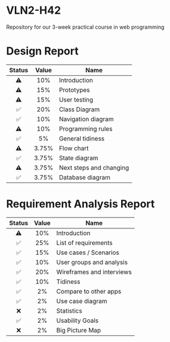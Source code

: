 # VLN2-H42
Repository for our 3-week practical course in web programming

# Design Report
| Status | Value | Name |
|  :---:   |  :---:  |  --- |
| ⚠️ | 10% | Introduction |
| ⚠️ | 15% | Prototypes |
| ⚠️ | 15% | User testing |
| ✅ | 20% | Class Diagram |
| ✅ | 10% | Navigation diagram |
| ⚠️ | 10% | Programming rules |
| ✅ | 5% | General tidiness |
| ⚠️ | 3.75% | Flow chart |
| ✅ | 3.75% | State diagram |
| ⚠️ | 3.75% | Next steps and changing |
| ✅ | 3.75% | Database diagram |

# Requirement Analysis Report
| Status | Value | Name |
|  :---:   |  :---:  |  --- |
| ⚠️ | 10% | Introduction |
| ✅ | 25% | List of requirements |
| ✅ | 15% | Use cases / Scenarios |
| ✅ | 10% | User groups and analysis |
| ✅ | 20% | Wireframes and interviews |
| ✅ | 10% | Tidiness |
| ✅ | 2% | Compare to other apps |
| ✅ | 2% | Use case diagram |
| ❌ | 2% | Statistics |
| ✅ | 2% | Usability Goals |
| ❌ | 2% | Big Picture Map |
